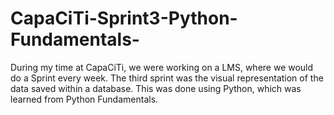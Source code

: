 # CapaCiTi-Sprint3-Python-Fundamentals-
During my time at CapaCiTi, we were working on a LMS, where we would do a Sprint every week. The third sprint was the visual representation of the data saved within a database. This was done using Python, which was learned from Python Fundamentals.
